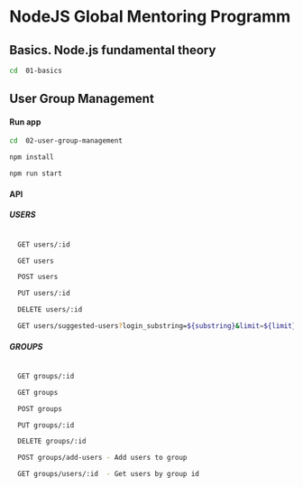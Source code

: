# NodeJS Global Mentoring Programm

## Basics. Node.js fundamental theory

```sh
cd  01-basics

```

## User Group Management

#### Run app

```sh
cd  02-user-group-management

npm install

npm run start

```

#### API

##### USERS

```sh

  GET users/:id

  GET users

  POST users

  PUT users/:id

  DELETE users/:id

  GET users/suggested-users?login_substring=${substring}&limit=${limit}

```

##### GROUPS

```sh

  GET groups/:id

  GET groups

  POST groups

  PUT groups/:id

  DELETE groups/:id

  POST groups/add-users - Add users to group

  GET groups/users/:id  - Get users by group id

```
